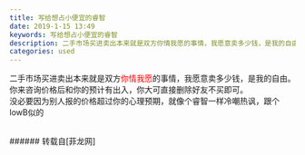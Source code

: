 ```yaml
---
title: 写给想占小便宜的睿智
date: 2019-1-15 13:49
keywords: 写给想占小便宜的睿智
description: 二手市场买进卖出本来就是双方你情我愿的事情，我愿意卖多少钱，是我的自由。你来咨询价格后和你的预计有出入，你大可直接删除好友不买即可。没必要因为别人报的价格超过你的心理预期，就像个睿智一样冷嘲热讽，跟个lowB似的
categories: used
---
```

<td class="t_f" id="postmessage_2696992">

二手市场买进卖出本来就是双方<font color="Red">你情我愿</font>的事情，我愿意卖多少钱，是我的自由。<br/>
你来咨询价格后和你的预计有出入，你大可直接删除好友不买即可。<br/>
没必要因为别人报的价格超过你的心理预期，就像个睿智一样冷嘲热讽，跟个lowB似的<br/>
<br/>
</td>
###### 转载自[菲龙网]